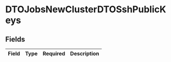 # DTOJobsNewClusterDTOSshPublicKeys


## Fields

| Field       | Type        | Required    | Description |
| ----------- | ----------- | ----------- | ----------- |